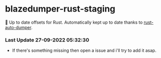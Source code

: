 # blazedumper-rust-staging

🚀 Up to date offsets for Rust. Automatically kept up to date thanks to [rust-auto-dumper](https://github.com/Akandesh/rust-auto-dumper).


### Last Update 27-09-2022 05:32:30
- If there's something missing then open a issue and i'll try to add it asap.